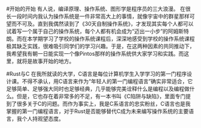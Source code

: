 #开始的开始
有人说，编译原理、操作系统、图形学是程序员的三大浪漫。
在很长一段时间内我认为操作系统是一件非常高大上的事情，就像宇宙中的群星那样可望而不可及。直到我偶然读到了《30天自制操作系统》，才发现其实每个人都可以试着写一个属于自己的操作系统，每个人都有机会成为“迈出一小步”的阿姆斯特朗。而在本学期学习了学校的操作系统课程后，深深地感受到学校的操作系统课程极其缺乏实践，很难吸引同学们的学习兴趣。于是，在这两种因素的共同推动下，我希望我有朝一日能实现一个像Pintos那样的操作系统供大家学习和实践。而这里，就将是故事开始的地方。

#Rust与C
在我所就读的大学，C语言是每位计算机学生入学学习的第一门程序设计课。不得不承认，用C语言来作为“年轻人的第一门编程语言”确实非常适合，它足够简单、足够强大同时也足够经典，几乎能够完美诠释什么是编程以及编程做什么。但是，它也存在着非常多的不足，有一本书叫《C陷阱与缺陷》，里面专门提到了很多关于C的问题。而作为事实上，我是C系语言的忠实粉丝，C语言也是我掌握的第一门编程语言，对于Rust是否能够替代C成为未来编写操作系统的主要语言，我个人持观望态度。

